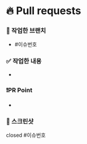 # 🔥 Pull requests
### 🌴 작업한 브랜치
- #이슈번호

### ✅ 작업한 내용
- <!-- 작업한 내용 적어주세요 -->

### ❗️PR Point
- <!-- 부족했던 점 혹은 개선하고 싶은 방향이 있다면 얘기해주세요 -->

### 📸 스크린샷
<!-- 스크린 샷을 첨부해주세요 -->

closed #이슈번호
